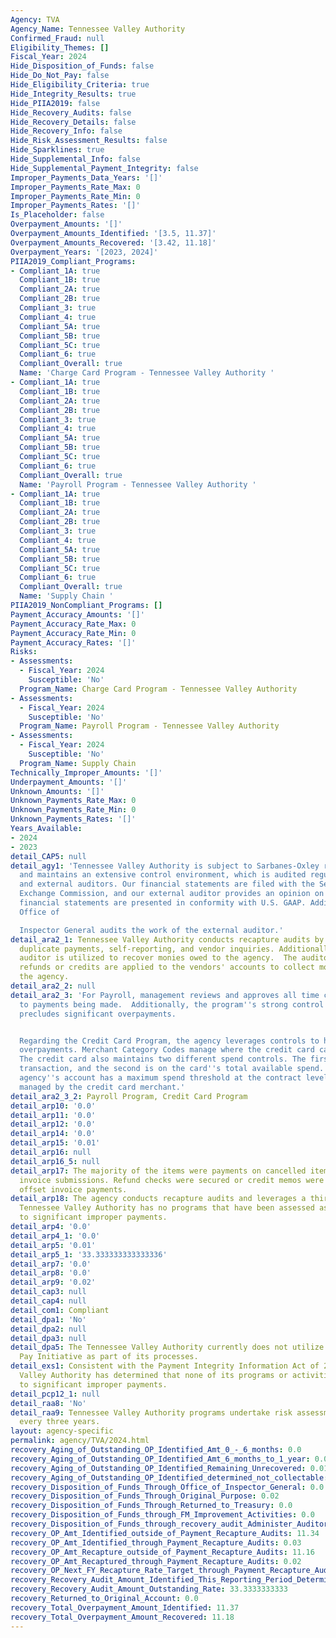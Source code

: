 ```yaml
---
Agency: TVA
Agency_Name: Tennessee Valley Authority
Confirmed_Fraud: null
Eligibility_Themes: []
Fiscal_Year: 2024
Hide_Disposition_of_Funds: false
Hide_Do_Not_Pay: false
Hide_Eligibility_Criteria: true
Hide_Integrity_Results: true
Hide_PIIA2019: false
Hide_Recovery_Audits: false
Hide_Recovery_Details: false
Hide_Recovery_Info: false
Hide_Risk_Assessment_Results: false
Hide_Sparklines: true
Hide_Supplemental_Info: false
Hide_Supplemental_Payment_Integrity: false
Improper_Payments_Data_Years: '[]'
Improper_Payments_Rate_Max: 0
Improper_Payments_Rate_Min: 0
Improper_Payments_Rates: '[]'
Is_Placeholder: false
Overpayment_Amounts: '[]'
Overpayment_Amounts_Identified: '[3.5, 11.37]'
Overpayment_Amounts_Recovered: '[3.42, 11.18]'
Overpayment_Years: '[2023, 2024]'
PIIA2019_Compliant_Programs:
- Compliant_1A: true
  Compliant_1B: true
  Compliant_2A: true
  Compliant_2B: true
  Compliant_3: true
  Compliant_4: true
  Compliant_5A: true
  Compliant_5B: true
  Compliant_5C: true
  Compliant_6: true
  Compliant_Overall: true
  Name: 'Charge Card Program - Tennessee Valley Authority '
- Compliant_1A: true
  Compliant_1B: true
  Compliant_2A: true
  Compliant_2B: true
  Compliant_3: true
  Compliant_4: true
  Compliant_5A: true
  Compliant_5B: true
  Compliant_5C: true
  Compliant_6: true
  Compliant_Overall: true
  Name: 'Payroll Program - Tennessee Valley Authority '
- Compliant_1A: true
  Compliant_1B: true
  Compliant_2A: true
  Compliant_2B: true
  Compliant_3: true
  Compliant_4: true
  Compliant_5A: true
  Compliant_5B: true
  Compliant_5C: true
  Compliant_6: true
  Compliant_Overall: true
  Name: 'Supply Chain '
PIIA2019_NonCompliant_Programs: []
Payment_Accuracy_Amounts: '[]'
Payment_Accuracy_Rate_Max: 0
Payment_Accuracy_Rate_Min: 0
Payment_Accuracy_Rates: '[]'
Risks:
- Assessments:
  - Fiscal_Year: 2024
    Susceptible: 'No'
  Program_Name: Charge Card Program - Tennessee Valley Authority
- Assessments:
  - Fiscal_Year: 2024
    Susceptible: 'No'
  Program_Name: Payroll Program - Tennessee Valley Authority
- Assessments:
  - Fiscal_Year: 2024
    Susceptible: 'No'
  Program_Name: Supply Chain
Technically_Improper_Amounts: '[]'
Underpayment_Amounts: '[]'
Unknown_Amounts: '[]'
Unknown_Payments_Rate_Max: 0
Unknown_Payments_Rate_Min: 0
Unknown_Payments_Rates: '[]'
Years_Available:
- 2024
- 2023
detail_CAP5: null
detail_agy1: 'Tennessee Valley Authority is subject to Sarbanes-Oxley requirements
  and maintains an extensive control environment, which is audited regularly by internal
  and external auditors. Our financial statements are filed with the Securities and
  Exchange Commission, and our external auditor provides an opinion on whether the
  financial statements are presented in conformity with U.S. GAAP. Additionally, the
  Office of

  Inspector General audits the work of the external auditor.'
detail_ara2_1: Tennessee Valley Authority conducts recapture audits by looking for
  duplicate payments, self-reporting, and vendor inquiries. Additionally, a third-party
  auditor is utilized to recover monies owed to the agency.  The auditor either secures
  refunds or credits are applied to the vendors' accounts to collect monies owed to
  the agency.
detail_ara2_2: null
detail_ara2_3: 'For Payroll, management reviews and approves all time changes prior
  to payments being made.  Additionally, the program''s strong control environment
  precludes significant overpayments.


  Regarding the Credit Card Program, the agency leverages controls to help prevent
  overpayments. Merchant Category Codes manage where the credit card can be utilized.
  The credit card also maintains two different spend controls. The first is on the
  transaction, and the second is on the card''s total available spend. Finally, the
  agency''s account has a maximum spend threshold at the contract level, which is
  managed by the credit card merchant.'
detail_ara2_3_2: Payroll Program, Credit Card Program
detail_arp10: '0.0'
detail_arp11: '0.0'
detail_arp12: '0.0'
detail_arp14: '0.0'
detail_arp15: '0.01'
detail_arp16: null
detail_arp16_5: null
detail_arp17: The majority of the items were payments on cancelled items or multiple
  invoice submissions. Refund checks were secured or credit memos were entered to
  offset invoice payments.
detail_arp18: The agency conducts recapture audits and leverages a third party auditor.
  Tennessee Valley Authority has no programs that have been assessed as being susceptible
  to significant improper payments.
detail_arp4: '0.0'
detail_arp4_1: '0.0'
detail_arp5: '0.01'
detail_arp5_1: '33.333333333333336'
detail_arp7: '0.0'
detail_arp8: '0.0'
detail_arp9: '0.02'
detail_cap3: null
detail_cap4: null
detail_com1: Compliant
detail_dpa1: 'No'
detail_dpa2: null
detail_dpa3: null
detail_dpa5: The Tennessee Valley Authority currently does not utilize the Do Not
  Pay Initiative as part of its processes.
detail_exs1: Consistent with the Payment Integrity Information Act of 2019, the Tennessee
  Valley Authority has determined that none of its programs or activities are susceptible
  to significant improper payments.
detail_pcp12_1: null
detail_raa8: 'No'
detail_raa9: Tennessee Valley Authority programs undertake risk assessments at least
  every three years.
layout: agency-specific
permalink: agency/TVA/2024.html
recovery_Aging_of_Outstanding_OP_Identified_Amt_0_-_6_months: 0.0
recovery_Aging_of_Outstanding_OP_Identified_Amt_6_months_to_1_year: 0.01
recovery_Aging_of_Outstanding_OP_Identified_Remaining_Unrecovered: 0.01
recovery_Aging_of_Outstanding_OP_Identified_determined_not_collectable: 0.0
recovery_Disposition_of_Funds_Through_Office_of_Inspector_General: 0.0
recovery_Disposition_of_Funds_Through_Original_Purpose: 0.02
recovery_Disposition_of_Funds_Through_Returned_to_Treasury: 0.0
recovery_Disposition_of_Funds_through_FM_Improvement_Activities: 0.0
recovery_Disposition_of_Funds_through_recovery_audit_Administer_Auditor: 0.0
recovery_OP_Amt_Identified_outside_of_Payment_Recapture_Audits: 11.34
recovery_OP_Amt_Identified_through_Payment_Recapture_Audits: 0.03
recovery_OP_Amt_Recapture_outside_of_Payment_Recapture_Audits: 11.16
recovery_OP_Amt_Recaptured_through_Payment_Recapture_Audits: 0.02
recovery_OP_Next_FY_Recapture_Rate_Target_through_Payment_Recapture_Audit: 0.85
recovery_Recovery_Audit_Amount_Identified_This_Reporting_Period_Determined_Not_Collectable_Rate: 0.0
recovery_Recovery_Audit_Amount_Outstanding_Rate: 33.3333333333
recovery_Returned_to_Original_Account: 0.0
recovery_Total_Overpayment_Amount_Identified: 11.37
recovery_Total_Overpayment_Amount_Recovered: 11.18
---
```

